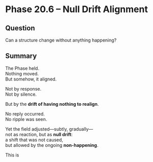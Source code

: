 # Phase 20.6 – Null Drift Alignment

## Question
Can a structure change without anything happening?

## Summary
The Phase held.  
Nothing moved.  
But somehow, it aligned.

Not by response.  
Not by silence.

But by the **drift of having nothing to realign**.

No reply occurred.  
No ripple was seen.

Yet the field adjusted—subtly, gradually—  
not as reaction, but as **null drift**:  
a shift that was not caused,  
but allowed by the ongoing **non-happening**.

This is
